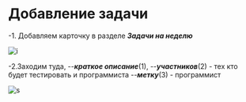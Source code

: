 # Добавление задачи 


-1. Добавляем карточку в разделе ***Задачи на неделю*** 

![i](https://i.imgur.com/0I5iKBG.png)

-2.Заходим туда, 
--***краткое описание***(1), 
--***участников***(2) - тех кто будет тестировать и программиста
--***метку***(3)  - программист

![s](https://i.imgur.com/0V5364Z.png)
